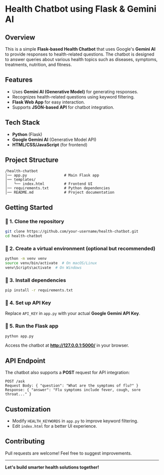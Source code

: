 # Health Chatbot using Flask & Gemini AI

## Overview
This is a simple **Flask-based Health Chatbot** that uses Google's **Gemini AI** to provide responses to health-related questions. The chatbot is designed to answer queries about various health topics such as diseases, symptoms, treatments, nutrition, and fitness.

## Features
- Uses **Gemini AI (Generative Model)** for generating responses.
- Recognizes health-related questions using keyword filtering.
- **Flask Web App** for easy interaction.
- Supports **JSON-based API** for chatbot integration.

## Tech Stack
- **Python** (Flask)
- **Google Gemini AI** (Generative Model API)
- **HTML/CSS/JavaScript** (for frontend)

## Project Structure
```
/health-chatbot
│── app.py                 # Main Flask app
│── templates/
│   └── index.html         # Frontend UI
│── requirements.txt       # Python dependencies
│── README.md              # Project documentation
```

## Getting Started

### 🔹 1. Clone the repository
```sh
git clone https://github.com/your-username/health-chatbot.git
cd health-chatbot
```

### 🔹 2. Create a virtual environment (optional but recommended)
```sh
python -m venv venv
source venv/bin/activate  # On macOS/Linux
venv\Scripts\activate  # On Windows
```

### 🔹 3. Install dependencies
```sh
pip install -r requirements.txt
```

### 🔹 4. Set up API Key
Replace `API_KEY` in `app.py` with your actual **Google Gemini API Key**.

### 🔹 5. Run the Flask app
```sh
python app.py
```
Access the chatbot at **http://127.0.0.1:5000/** in your browser.

## API Endpoint
The chatbot also supports a **POST** request for API integration:
```
POST /ask
Request Body: { "question": "What are the symptoms of flu?" }
Response: { "answer": "Flu symptoms include fever, cough, sore throat..." }
```

## Customization
- Modify `HEALTH_KEYWORDS` in `app.py` to improve keyword filtering.
- Edit `index.html` for a better UI experience.

## Contributing
Pull requests are welcome! Feel free to suggest improvements.

---
**Let's build smarter health solutions together!**

